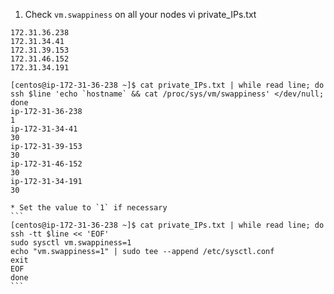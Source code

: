 1. Check `vm.swappiness` on all your nodes
vi private_IPs.txt
```
172.31.36.238
172.31.34.41
172.31.39.153
172.31.46.152
172.31.34.191
```

```
[centos@ip-172-31-36-238 ~]$ cat private_IPs.txt | while read line; do ssh $line 'echo `hostname` && cat /proc/sys/vm/swappiness' </dev/null; done
ip-172-31-36-238
1
ip-172-31-34-41
30
ip-172-31-39-153
30
ip-172-31-46-152
30
ip-172-31-34-191
30
```

    * Set the value to `1` if necessary
	```
	[centos@ip-172-31-36-238 ~]$ cat private_IPs.txt | while read line; do
	ssh -tt $line << 'EOF'
	sudo sysctl vm.swappiness=1
	echo "vm.swappiness=1" | sudo tee --append /etc/sysctl.conf
	exit
	EOF
	done
	```

